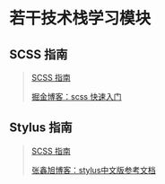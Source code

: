 # 若干技术栈学习模块

## SCSS 指南

> [SCSS 指南](https://github.com/marlonchiu/some-study-module/tree/master/scss-guide)
>
> [掘金博客：scss 快速入门](https://juejin.im/post/5cf488ea518825378867758f)

## Stylus 指南

> [SCSS 指南](https://github.com/marlonchiu/some-study-module/tree/master/stylus-guide)
>
> [张鑫旭博客：stylus中文版参考文档](https://www.zhangxinxu.com/jq/stylus/)
